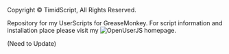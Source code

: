 Copyright © TimidScript, All Rights Reserved.

Repository for my UserScripts for GreaseMonkey. For script information and installation place please visit my ![OpenUserJS homepage](https://openuserjs.org/users/TimidScript). 

(Need to Update)

